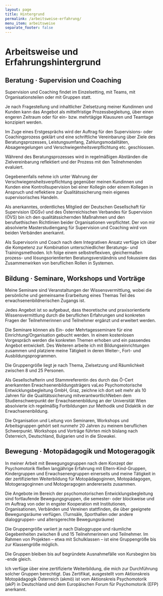 ```yaml
---
layout: page
title: Hintergrund
permalink: /arbeitsweise-erfahrung/
menu_item: arbeitsweise
separate_footer: false
---
```



# Arbeitsweise und Erfahrungshintergrund

<a class='sp' name='beratung'></a>

## **Beratung** &middot; Supervision und Coaching

Supervision und Coaching findet im Einzelsetting, mit Teams, mit Organisationsteilen oder mit Gruppen statt.

Je nach Fragestellung und inhaltlicher Zielsetzung meiner Kundinnen und Kunden kann das Angebot als mittelfristige Prozessbegleitung, über einen engeren Zeitraum oder für ein- bzw. mehrtägige Klausuren und Teamtage konzipiert werden. 

<p class='flow'>Im Zuge eines Erstgesprächs wird der Auftrag für den Supervisions- oder Coachingprozess geklärt und eine schriftliche Vereinbarung über Ziele des Beratungsprozesses, Leistungsumfang, Zahlungsmodalitäten, Absageregelungen und Verschwiegenheitsverpflichtung etc. geschlossen.</p> 

<p class='flow'>Während des Beratungsprozesses wird in regelmäßigen Abständen die Zielvereinbarung reflektiert und der Prozess mit den Teilnehmenden evaluiert.</p>

<p class='flow'>Gegebenenfalls nehme ich unter Wahrung der Verschwiegensheitsverpflichtung gegenüber meinen Kundinnen und Kunden eine Kontrollsupervision bei einer Kollegin oder einem Kollegen in Anspruch und reflektiere zur Qualitätssicherung mein eigenes supervisorisches Handeln.</p>

<p class='flow'>Als anerkanntes, ordentliches Mitglied der Deutschen Gesellschaft für Supervision (DGSv) und des Österreichischen Verbandes für Supervision (ÖVS) bin ich den qualitätssichernden Maßnahmen und den berufsethischen Richtlinien beider Organisationen verpflichtet. Der von mir absolvierte Masterstudiengang für Supervision und Coaching wird von beiden Verbänden anerkannt.</p>

<p class='flow'>Als Supervisorin und Coach nach dem Integrativen Ansatz verfüge ich über die Kompetenz zur Kombination unterschiedlicher Beratungs- und Trainingsmethoden. Ich folge einem selbstreflexiven, gleichermaßen prozess- und lösungsorientierten Beratungsverständnis und fokussiere das Zusammenwirken von beruflichen Rollen in Systemen.</p>

<a class='sp' name='bildung'></a>

## **Bildung** &middot; Seminare, Workshops und Vorträge

Meine Seminare sind Veranstaltungen der Wissensvermittlung, wobei die persönliche und gemeinsame Erarbeitung eines Themas Teil des erwachsenenbildnerischen Zugangs ist.

Jedes Angebot ist so aufgebaut, dass theoretische und praxisorientierte Wissensvermittlung durch die beruflichen Erfahrungen und konkreten Fragen der Teilnehmerinnen und Teilnehmer ergänzt und erweitert werden.

<p class='flow'>Die Seminare können als Ein- oder Mehrtagesseminare für eine Einrichtung/Organisation gebucht werden. In einem kostenlosen Vorgespräch werden die konkreten Themen erhoben und ein passendes Angebot entwickelt. Des Weiteren arbeite ich mit Bildungseinrichtungen zusammen und platziere meine Tätigkeit in deren Weiter-, Fort- und Ausbildungsprogrammen.</p>

<p class='flow'>Die Gruppengröße liegt je nach Thema, Zielsetzung und Räumlichkeit zwischen 8 und 25 Personen.</p>

<p class='flow'>Als Gesellschafterin und Stammreferentin des durch das Ö-Cert anerkannten Erwachsenenbildungsträgers vaLeo Psychomotorische Entwicklungsbegleitung GmbH, Graz, zeichne ich dort seit mehr als 10 Jahren für die Qualitätssicherung mitverantwortlichNeben dem Studienschwerpunkt der Erwachsenenbildung an der Universität Wien absolvierte ich regelmäßig Fortbildungen zur Methodik und Didaktik in der Erwachsenenbildung.</p>

<p class='flow'>Die Organisation und Leitung von Seminaren, Workshops und Arbeitsgruppen gehört seit nunmehr 20 Jahren zu meinem beruflichen Schwerpunkt. Workshops und Vorträge führten mich bislang nach Österreich, Deutschland, Bulgarien und in die Slowakei.</p>


<a class='sp' name='bewegung'></a>

## **Bewegung** &middot; Motopädagogik und Motogeragogik

In meiner Arbeit mit Bewegungsgruppen nach dem Konzept der Psychomotorik fließen langjährige Erfahrung mit Eltern-Kind-Gruppen, Kindergruppen und Erwachsenengruppen einerseits und meine Tätigkeit in der zertifizierten Weiterbildung für Motopädagoginnen, Motopädagogen, Motogeragoginnen und Motogeragogen andererseits zusammen.

<p class='flow'>Die Angebote im Bereich der psychomotorischen Entwicklungsbegleitung sind fortlaufende Bewegungsgruppen, die semester- oder blockweise und im Auftrag von oder in engster Kooperation mit Institutionen, Organisationen, Verbänden und Vereinen stattfinden, die über geeignete Bewegungsräume verfügen. (Turnsäle, Sporthallen oder andere dialoggruppen- und altersgerechte Bewegungsräume)</p>

<p class='flow'>Die Gruppengröße variiert je nach Dialoggruppe und räumliche Gegebenheiten zwischen 8 und 15 Teilnehmerinnen und Teilnehmer. Im Rahmen von Projekten – etwa mit Schulklassen – ist eine Gruppengröße bis zur Klassengröße möglich.</p>

<p class='flow'>Die Gruppen bleiben bis auf begründete Ausnahmefälle von Kursbeginn bis -ende gleich.</p>

<p class='flow'>Ich verfüge über eine zertifizierte Weiterbildung, die mich zur Durchführung solcher Gruppen berechtigt. Das Zertifikat, ausgestellt vom Aktionskreis Motopädagogik Österreich (akmö) ist vom Aktionskreis Psychomotorik (akP) in Deutschland und dem Europäischen Forum für Psychomotorik (EFP) anerkannt.</p>
